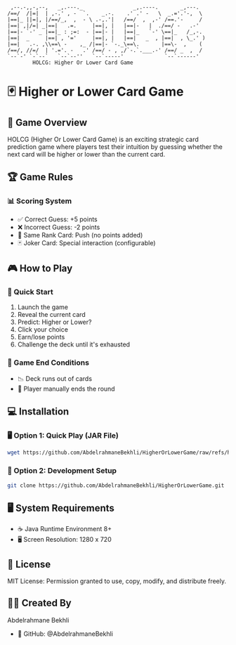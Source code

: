 ```
 ,--.-,,-,--,   _,.---._                _,.----.       _,---.   
/==/  /|=|  | ,-.' , -  `.    _.-.    .' .' -   \  _.='.'-,  \  
|==|_ ||=|, |/==/_,  ,  - \ .-,.'|   /==/  ,  ,-' /==.'-     /  
|==| ,|/=| _|==|   .=.     |==|, |   |==|-   |  ./==/ -   .-'   
|==|- `-' _ |==|_ : ;=:  - |==|- |   |==|_   `-' \==|_   /_,-.  
|==|  _     |==| , '='     |==|, |   |==|   _  , |==|  , \_.' ) 
|==|   .-. ,\\==\ -    ,_ /|==|- `-._\==\.       |==\-  ,    (  
/==/, //=/  | '.='. -   .' /==/ - , ,/`-.`.___.-' /==/ _  ,  /  
`--`-' `-`--`   `--`--''   `--`-----'             `--`------'   
        HOLCG: Higher Or Lower Card Game
```

# 🃏 Higher or Lower Card Game

## 🎲 Game Overview
HOLCG (Higher Or Lower Card Game) is an exciting strategic card prediction game where players test their intuition by guessing whether the next card will be higher or lower than the current card.

## 🏆 Game Rules

### 📊 Scoring System
- ✅ Correct Guess: +5 points
- ❌ Incorrect Guess: -2 points
- 🤝 Same Rank Card: Push (no points added)
- 🃏 Joker Card: Special interaction (configurable)

## 🎮 How to Play

### 🚀 Quick Start
1. Launch the game
2. Reveal the current card
3. Predict: Higher or Lower?
4. Click your choice
5. Earn/lose points
6. Challenge the deck until it's exhausted

### 🏁 Game End Conditions
- 📉 Deck runs out of cards
- 🛑 Player manually ends the round

## 💻 Installation

### 🖥️ Option 1: Quick Play (JAR File)
```bash
wget https://github.com/AbdelrahmaneBekhli/HigherOrLowerGame/raw/refs/heads/master/out/artifacts/HigherOrLowerGame_jar/HigherOrLowerGame.jar
```

### 💾 Option 2: Development Setup
```bash
git clone https://github.com/AbdelrahmaneBekhli/HigherOrLowerGame.git
```

## 🖥️ System Requirements
- ☕ Java Runtime Environment 8+
- 🖥️ Screen Resolution: 1280 x 720

## 📜 License
MIT License: Permission granted to use, copy, modify, and distribute freely.

## 👨‍💻 Created By
Abdelrahmane Bekhli
- 🔗 GitHub: @AbdelrahmaneBekhli
